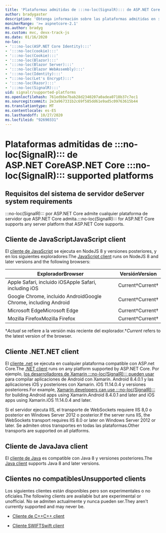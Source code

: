 ```yaml
---
title: 'Plataformas admitidas de :::no-loc(SignalR)::: de ASP.NET Core'
author: bradygaster
description: 'Obtenga información sobre las plataformas admitidas en :::no-loc(SignalR)::: de ASP.NET Core.'
monikerRange: '>= aspnetcore-2.1'
ms.author: bradyg
ms.custom: mvc, devx-track-js
ms.date: 01/16/2020
no-loc:
- ':::no-loc(ASP.NET Core Identity):::'
- ':::no-loc(cookie):::'
- ':::no-loc(Cookie):::'
- ':::no-loc(Blazor):::'
- ':::no-loc(Blazor Server):::'
- ':::no-loc(Blazor WebAssembly):::'
- ':::no-loc(Identity):::'
- ":::no-loc(Let's Encrypt):::"
- ':::no-loc(Razor):::'
- ':::no-loc(SignalR):::'
uid: signalr/supported-platforms
ms.openlocfilehash: 761edbbe7bab28d2340207a0adea0718b37c7ec1
ms.sourcegitcommit: 2e3a967331b2c69f585dd61e9ad5c09763615b44
ms.translationtype: MT
ms.contentlocale: es-ES
ms.lasthandoff: 10/27/2020
ms.locfileid: "92690331"
---
```

# <a name="aspnet-core-no-locsignalr-supported-platforms"></a><span data-ttu-id="f9f55-103">Plataformas admitidas de :::no-loc(SignalR)::: de ASP.NET Core</span><span class="sxs-lookup"><span data-stu-id="f9f55-103">ASP.NET Core :::no-loc(SignalR)::: supported platforms</span></span>

## <a name="server-system-requirements"></a><span data-ttu-id="f9f55-104">Requisitos del sistema de servidor de</span><span class="sxs-lookup"><span data-stu-id="f9f55-104">Server system requirements</span></span>

<span data-ttu-id="f9f55-105">:::no-loc(SignalR)::: por ASP.NET Core admite cualquier plataforma de servidor que ASP.NET Core admita.</span><span class="sxs-lookup"><span data-stu-id="f9f55-105">:::no-loc(SignalR)::: for ASP.NET Core supports any server platform that ASP.NET Core supports.</span></span>

## <a name="javascript-client"></a><span data-ttu-id="f9f55-106">Cliente de JavaScript</span><span class="sxs-lookup"><span data-stu-id="f9f55-106">JavaScript client</span></span>

<span data-ttu-id="f9f55-107">El [cliente de JavaScript](xref:signalr/javascript-client) se ejecuta en NodeJS 8 y versiones posteriores, y en los siguientes exploradores:</span><span class="sxs-lookup"><span data-stu-id="f9f55-107">The [JavaScript client](xref:signalr/javascript-client) runs on NodeJS 8 and later versions and the following browsers:</span></span>

| <span data-ttu-id="f9f55-108">Explorador</span><span class="sxs-lookup"><span data-stu-id="f9f55-108">Browser</span></span>                          | <span data-ttu-id="f9f55-109">Versión</span><span class="sxs-lookup"><span data-stu-id="f9f55-109">Version</span></span>         |
| -------------------------------- | --------------- |
| <span data-ttu-id="f9f55-110">Apple Safari, incluido iOS</span><span class="sxs-lookup"><span data-stu-id="f9f55-110">Apple Safari, including iOS</span></span>      | <span data-ttu-id="f9f55-111">Current&dagger;</span><span class="sxs-lookup"><span data-stu-id="f9f55-111">Current&dagger;</span></span> |
| <span data-ttu-id="f9f55-112">Google Chrome, incluido Android</span><span class="sxs-lookup"><span data-stu-id="f9f55-112">Google Chrome, including Android</span></span> | <span data-ttu-id="f9f55-113">Current&dagger;</span><span class="sxs-lookup"><span data-stu-id="f9f55-113">Current&dagger;</span></span> |
| <span data-ttu-id="f9f55-114">Microsoft Edge</span><span class="sxs-lookup"><span data-stu-id="f9f55-114">Microsoft Edge</span></span>                   | <span data-ttu-id="f9f55-115">Current&dagger;</span><span class="sxs-lookup"><span data-stu-id="f9f55-115">Current&dagger;</span></span> |
| <span data-ttu-id="f9f55-116">Mozilla Firefox</span><span class="sxs-lookup"><span data-stu-id="f9f55-116">Mozilla Firefox</span></span>                  | <span data-ttu-id="f9f55-117">Current&dagger;</span><span class="sxs-lookup"><span data-stu-id="f9f55-117">Current&dagger;</span></span> |

<span data-ttu-id="f9f55-118">&dagger;*Actual* se refiere a la versión más reciente del explorador.</span><span class="sxs-lookup"><span data-stu-id="f9f55-118">&dagger;*Current* refers to the latest version of the browser.</span></span>

## <a name="net-client"></a><span data-ttu-id="f9f55-119">Cliente .NET</span><span class="sxs-lookup"><span data-stu-id="f9f55-119">.NET client</span></span>

<span data-ttu-id="f9f55-120">El [cliente .net](xref:signalr/dotnet-client) se ejecuta en cualquier plataforma compatible con ASP.net Core.</span><span class="sxs-lookup"><span data-stu-id="f9f55-120">The [.NET client](xref:signalr/dotnet-client) runs on any platform supported by ASP.NET Core.</span></span> <span data-ttu-id="f9f55-121">Por ejemplo, [los desarrolladores de Xamarin :::no-loc(SignalR)::: pueden usar](https://github.com/aspnet/Announcements/issues/305) para compilar aplicaciones de Android con Xamarin. Android 8.4.0.1 y las aplicaciones iOS y posteriores con Xamarin. iOS 11.14.0.4 y versiones posteriores.</span><span class="sxs-lookup"><span data-stu-id="f9f55-121">For example, [Xamarin developers can use :::no-loc(SignalR):::](https://github.com/aspnet/Announcements/issues/305) for building Android apps using Xamarin.Android 8.4.0.1 and later and iOS apps using Xamarin.iOS 11.14.0.4 and later.</span></span>

<span data-ttu-id="f9f55-122">Si el servidor ejecuta IIS, el transporte de WebSockets requiere IIS 8,0 o posterior en Windows Server 2012 o posterior.</span><span class="sxs-lookup"><span data-stu-id="f9f55-122">If the server runs IIS, the WebSockets transport requires IIS 8.0 or later on Windows Server 2012 or later.</span></span> <span data-ttu-id="f9f55-123">Se admiten otros transportes en todas las plataformas.</span><span class="sxs-lookup"><span data-stu-id="f9f55-123">Other transports are supported on all platforms.</span></span>

## <a name="java-client"></a><span data-ttu-id="f9f55-124">Cliente de Java</span><span class="sxs-lookup"><span data-stu-id="f9f55-124">Java client</span></span>

<span data-ttu-id="f9f55-125">El [cliente de Java](xref:signalr/java-client) es compatible con Java 8 y versiones posteriores.</span><span class="sxs-lookup"><span data-stu-id="f9f55-125">The [Java client](xref:signalr/java-client) supports Java 8 and later versions.</span></span>

## <a name="unsupported-clients"></a><span data-ttu-id="f9f55-126">Clientes no compatibles</span><span class="sxs-lookup"><span data-stu-id="f9f55-126">Unsupported clients</span></span>

<span data-ttu-id="f9f55-127">Los siguientes clientes están disponibles pero son experimentales o no oficiales.</span><span class="sxs-lookup"><span data-stu-id="f9f55-127">The following clients are available but are experimental or unofficial.</span></span> <span data-ttu-id="f9f55-128">No se admiten actualmente y nunca pueden ser.</span><span class="sxs-lookup"><span data-stu-id="f9f55-128">They aren't currently supported and may never be.</span></span>

* <span data-ttu-id="f9f55-129">[Cliente de C++](https://github.com/aspnet/:::no-loc(SignalR):::-Client-Cpp)</span><span class="sxs-lookup"><span data-stu-id="f9f55-129">[C++ client](https://github.com/aspnet/:::no-loc(SignalR):::-Client-Cpp)</span></span>

* <span data-ttu-id="f9f55-130">[Cliente SWIFT](https://github.com/moozzyk/:::no-loc(SignalR):::-Client-Swift)</span><span class="sxs-lookup"><span data-stu-id="f9f55-130">[Swift client](https://github.com/moozzyk/:::no-loc(SignalR):::-Client-Swift)</span></span>
